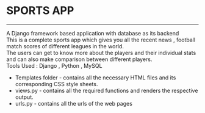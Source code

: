 # SPORTS APP #
***

A Django framework based application with database
as its backend <br>
This is a complete sports app which gives you all the
recent news , football match scores of different
leagues in the world. <br>
The users can get to know more about the players and
their individual stats and can also make comparison
between different players.<br>
Tools Used : Django , Python , MySQL <br>


* Templates folder - contains all the necessary HTML files and its corresponding CSS style sheets.
* views.py - contains all the required functions and renders the respective output.
* urls.py - contains all the urls of the web pages
